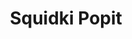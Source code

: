 ---
slug: squidki-popit
title: Squidki Popit
description: "Squidki Popit is an exciting online game. Play for free directly in your browser!"
icon: /images/new_mods/Sprunki Popit.png
url: https://html5.gamedistribution.com/49da11ad95bb4d33be9d522d472bfb7e/?gd_sdk_referrer_url=https://gamedistribution.com/games/sprunki-popit/#iss=https%3A%2F%2Fidp.azerionconnect.com%2Fauth%2Frealms%2Fazerion
previewImage: /images/new_mods/Sprunki Popit.png
type: new mods

# SEO配置
seo:
  title: "Squidki Popit - Play Free Online Game | Fun Browser Games"
  description: "Squidki Popit - Play this fun online game for free in your browser. No download required!"
  ogImage: "/images/new_mods/Sprunki Popit.png"
  keywords: "squidki-popit, online game, browser game, free game, new mods game, play online"

videoUrls:
  - https://www.youtube.com/embed/example1
  - https://www.youtube.com/embed/example2

whyPlay:
  title: "Why Play Squidki Popit?"
  items:
    - "Immersive Gameplay: Squidki Popit offers an engaging and immersive gaming experience that will keep you entertained for hours"
    - "Challenging Levels: Test your skills with increasingly difficult challenges and obstacles"
    - "Beautiful Graphics: Enjoy stunning visuals and smooth animations that bring the game world to life"
    - "Regular Updates: New content and features are added regularly to keep the game fresh and exciting"
    - "Free to Play: Experience all the fun without spending a penny"
    - "Community Features: Connect with other players, share strategies, and compete for high scores"
    - "Cross-Platform: Play on any device with a web browser, no downloads required"

features:
  title: "Key Features of Squidki Popit"
  image: "/images/new_mods/Sprunki Popit.png"
  items:
    - "Intuitive Controls: Easy to learn controls make Squidki Popit accessible for players of all skill levels"
    - "Multiple Game Modes: Enjoy various gameplay options that provide different challenges and experiences"
    - "Character Customization: Personalize your gaming experience with unique characters and items"
    - "Achievement System: Complete special tasks to earn rewards and recognition"
    - "Leaderboards: Compete with players worldwide and see who can achieve the highest scores"

characteristics:
  title: "Game Characteristics"
  image: "/images/new_mods/Sprunki Popit.png"
  items:
    - "Genre: New mods game with elements of strategy and skill"
    - "Difficulty: Suitable for both casual gamers and those seeking a challenge"
    - "Play Time: Quick sessions or extended gameplay, depending on your preference"
    - "Art Style: Vibrant and engaging visuals that enhance the gaming experience"
    - "Sound Design: Immersive audio that complements the gameplay perfectly"

info: "Squidki Popit is an exciting online game that offers players a unique and engaging gaming experience. With its intuitive controls, stunning visuals, and challenging gameplay, Squidki Popit provides hours of entertainment for players of all ages and skill levels. Whether you're looking for a quick gaming session during a break or an extended play session, Squidki Popit delivers an immersive experience that will keep you coming back for more. The game features multiple levels of increasing difficulty, ensuring that players are constantly challenged as they progress. With regular updates adding new content and features, Squidki Popit remains fresh and exciting, providing endless entertainment options for its growing community of players."

howToPlayIntro: "Welcome to Squidki Popit! This guide will walk you through the basics and help you master the game. Whether you're a beginner or looking to improve your skills, these tips and instructions will enhance your gaming experience."

howToPlaySteps:
  - title: "Getting Started"
    description: "Begin your Squidki Popit adventure by familiarizing yourself with the controls. Use your keyboard or mouse to navigate through the game interface. The tutorial will guide you through the basic mechanics and help you understand the objectives."
  - title: "Understanding the Objectives"
    description: "In Squidki Popit, your main goal is to progress through levels by completing specific objectives. Each level presents unique challenges that require different strategies and approaches."
  - title: "Mastering the Controls"
    description: "Practice using the controls to improve your precision and reaction time. Squidki Popit requires quick reflexes and strategic thinking to overcome obstacles and defeat opponents."
  - title: "Utilizing Power-ups"
    description: "Collect power-ups throughout the game to enhance your abilities and overcome difficult challenges. Each power-up offers unique advantages that can be crucial for success."
  - title: "Developing Strategies"
    description: "As you progress in Squidki Popit, develop effective strategies for different scenarios. Analyze patterns, anticipate challenges, and adapt your approach to maximize your performance."

faq:
  title: "Frequently Asked Questions about Squidki Popit"
  items:
    - question: "Is Squidki Popit free to play?"
      answer: "Yes, Squidki Popit is completely free to play directly in your web browser. No downloads or purchases are required to enjoy the full game experience."
    - question: "Can I play Squidki Popit on mobile devices?"
      answer: "Yes, Squidki Popit is optimized for both desktop and mobile play. You can enjoy the game on any device with a web browser and internet connection."
    - question: "Are there any in-game purchases?"
      answer: "While Squidki Popit is free to play, there may be optional in-game purchases available for cosmetic items or additional features that don't affect core gameplay."
    - question: "How often is Squidki Popit updated?"
      answer: "The developers regularly update Squidki Popit with new content, features, and improvements based on player feedback and game performance."
    - question: "Can I play Squidki Popit offline?"
      answer: "Currently, Squidki Popit requires an internet connection to play as it's a browser-based online game."
    - question: "Is Squidki Popit suitable for children?"
      answer: "Yes, Squidki Popit is designed to be family-friendly and suitable for players of all ages."
    - question: "How do I report bugs or issues?"
      answer: "If you encounter any problems while playing Squidki Popit, you can report them through the game's support page or contact the developers directly through their website."
    - question: "Still Have Questions?"
      answer: "If you have additional questions about Squidki Popit that aren't covered in this FAQ, please visit our support center or contact our customer service team for assistance."
---